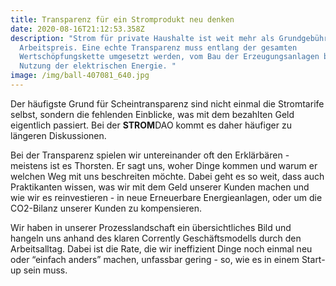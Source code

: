 ```yaml
---
title: Transparenz für ein Stromprodukt neu denken
date: 2020-08-16T21:12:53.358Z
description: "Strom für private Haushalte ist weit mehr als Grundgebühr und
  Arbeitspreis. Eine echte Transparenz muss entlang der gesamten
  Wertschöpfungskette umgesetzt werden, vom Bau der Erzeugungsanlagen bis zur
  Nutzung der elektrischen Energie. "
image: /img/ball-407081_640.jpg
---
```

Der häufigste Grund für Scheintransparenz sind nicht einmal die Stromtarife selbst, sondern die fehlenden Einblicke, was mit dem bezahlten Geld eigentlich passiert. Bei der **STROM**DAO kommt es daher häufiger zu längeren Diskussionen.

Bei der Transparenz spielen wir untereinander oft den Erklärbären - meistens ist es Thorsten. Er sagt uns, woher Dinge kommen und warum er welchen Weg mit uns beschreiten möchte. Dabei geht es so weit, dass auch Praktikanten wissen, was wir mit dem Geld unserer Kunden machen und wie wir es reinvestieren - in neue Erneuerbare Energieanlagen, oder um die CO2-Bilanz unserer Kunden zu kompensieren. 

Wir haben in unserer Prozesslandschaft ein übersichtliches Bild und hangeln uns anhand des klaren Corrently Geschäftsmodells durch den Arbeitsalltag. Dabei ist die Rate, die wir ineffizient Dinge noch einmal neu oder “einfach anders” machen, unfassbar gering - so, wie es in einem Start-up sein muss.
